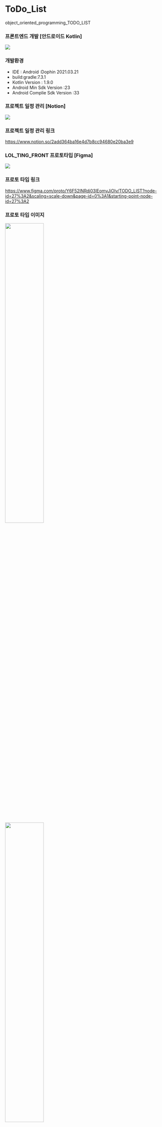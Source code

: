 # ToDo_List
object_oriented_programming_TODO_LIST


### 프론트엔드 개발 [안드로이드 Kotlin]
<img src = "https://user-images.githubusercontent.com/63548551/194883519-2ae466f3-f821-4fb6-b8da-e4ad9cd210dc.png" >


### 개발환경 
- IDE : Android :Dophin 2021.03.21
- build:gradle:7.3.1
- Kotlin Version : 1.9.0
- Android   Min Sdk Version :23
- Android Complie Sdk Version :33


### 프로젝트 일정 관리 [Notion]
<img src = "https://user-images.githubusercontent.com/63548551/194883235-12a4cbbc-b648-4dff-805e-b811da58bc82.jpg" >


### 프로젝트 일정 관리 링크
https://www.notion.so/2add364ba16e4d7b8cc94680e20ba3e9


### LOL_TING_FRONT 프로토타입 [Figma]
<img src = "https://user-images.githubusercontent.com/63548551/194869532-d7ca1998-e506-483a-a1ae-be1ffb3976cf.png" >


### 프로토 타입 링크 
https://www.figma.com/proto/Y6F52INRdj03lEomvJiOlv/TODO_LIST?node-id=27%3A2&scaling=scale-down&page-id=0%3A1&starting-point-node-id=27%3A2



### 프로토 타입 이미지 
<img src = "https://github.com/Tesssssssssy/ToDo_List/blob/main/Splash%20Activity.png" width="50%" height="50%">
<img src = "https://github.com/Tesssssssssy/ToDo_List/blob/main/Main%20Activity.png" width="50%" height="50%">
